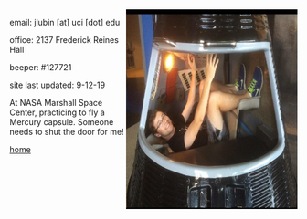 
<img align="right" src= "./jackpic2.jpg" width="300" height="350">

email: jlubin [at] uci [dot] edu

office: 2137 Frederick Reines Hall

beeper: #127721

site last updated: 9-12-19

At NASA Marshall Space Center, practicing to fly a Mercury capsule. Someone needs to shut the door for me!

[home](./)
